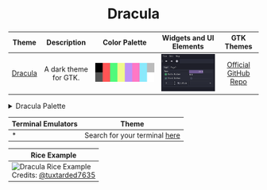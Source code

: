<h1 align="center">Dracula</h1>

| Theme | Description | Color Palette | Widgets and UI Elements | GTK Themes |
| :---: | :---: | :---: | :---: | :---: |
| [Dracula](https://github.com/dracula/gtk) | A dark theme for GTK. | ![Dracula Palette](./dracula_palette.png) | ![Dracula Widgets and UI Elements](./dracula.png) | [Official GitHub Repo](https://github.com/dracula/gtk) |

<details>
<summary>Dracula Palette</summary>

| Code | Colour             | Hex       | Code | Colour             | Hex       |
|------|--------------------|-----------|------|--------------------|-----------|
| 1    | Background         | `#000000` | 9    | Background-bright  | `#545454` |
| 2    | Red                | `#FF5555` |	10	 | -									|						|
| 3    | Green              | `#50FA7B` | 11   | -									|						|
| 4    | Yellow             | `#F0FA8B` | 12   | -									|						|
| 5	   | Purple             | `#BD92F8` | 13   | -									|						|
| 6    | Pink               | `#FF78C5` | 14   | -									|						|
| 7    | Cyan               | `#8AE9FC` | 15   | -									|						|
| 8    | Foreground         | `#BBBBBB` | 16	 | Foreground-Bright  | `#FFFFFF` |

The bright variants of the colors seem to be missing?

</details> 

| Terminal Emulators | Theme	|
|--------------------|--------|
| * 								 | Search for your terminal [here](https://draculatheme.com) |

| Rice Example |
| --- |
|![Dracula Rice Example](https://i.ytimg.com/vi/0zbBrfrJMVQ/maxresdefault.jpg) <!-- Image source (probably reddit or github) --> <br>Credits: [@tuxtarded7635](https://www.youtube.com/@tuxtarded7635/about) |
